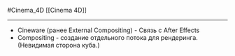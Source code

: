 #Cinema_4D 
[[Cinema 4D]]
__________
- Cineware (ранее External Compositing) - Связь с After Effects
- Compositing - создание отдельного потока для рендеринга. (Невидимая сторона куба.)
